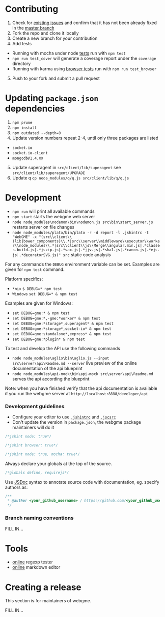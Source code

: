 # Contributing

1. Check for [existing issues](https://github.com/webgme/webgme/issues) and confirm that it has not been already fixed in the [master branch](https://github.com/webgme/webgme/commits/master)
2. Fork the repo and clone it locally
3. Create a new branch for your contribution
4. Add tests
  - Running with mocha under node [tests](test/) run with `npm test`
  - `npm run test_cover` will generate a coverage report under the `coverage` directory
  - Running with karma using [browser tests](test-karma/) run with `npm run test_browser`
5. Push to your fork and submit a pull request

# Updating `package.json` dependencies

1. `npm prune`
2. `npm install`
3. `npm outdated --depth=0`
4. Update version numbers repeat 2-4, until only three packages are listed
  - `socket.io`
  - `socket.io-client`
  - `mongodb@1.4.XX`
5. Update superagent in `src/client/lib/superagent` see `src/client/lib/superagent/UPGRADE`
6. Update q `cp node_modules/q/q.js src/client/lib/q/q.js` 

# Development

* `npm run` will print all available commands
* `npm start` starts the webgme web server
* `node node_modules\nodemon\bin\nodemon.js src\bin\start_server.js` restarts server on file changes
* `node node_modules/plato/bin/plato -r -d report -l .jshintrc -t "WebGME" -x "(src\\client\\(lib|bower_components)\\.*|src\\server\\middleware\\executor\\worker\\node_modules\\.*|src\\client\\js\\Merge\\angular.min.js|.*classes.build.js|.*jszip.js|.*sax.js|.*jjv.js|.*sha1.js|.*canon.js|.*ejs.js|.*decoratorSVG.js)" src` static code analysis

For any commands the `DEBUG` environment variable can be set. Examples are given for `npm test` command.

Platform specifics:
- `*nix` `$ DEBUG=* npm test`
- `Windows` `set DEBUG=* & npm test`

Examples are given for Windows:
- `set DEBUG=gme:* & npm test`
- `set DEBUG=gme:*,-gme:*worker* & npm test`
- `set DEBUG=gme:*storage*,superagent* & npm test`
- `set DEBUG=gme:*storage*,socket-io* & npm test`
- `set DEBUG=gme:standalone*,express* & npm test`
- `set DEBUG=gme:*plugin* & npm test`

To test and develop the API use the following commands

* `node node_modules\aglio\bin\aglio.js --input src\server\api\Readme.md --server` live preview of the online documentation of the api blueprint
* `node node_modules\api-mock\bin\api-mock src\server\api\Readme.md` serves the api according the blueprint

Note: when you have finished verify that the api documentation is available if you run the webgme server at `http://localhost:8888/developer/api`

### Development guidelines

* Configure your editor to use [`.jshintrc`](.jshintrc) and [`.jscsrc`](.jscsrc)
* Don't update the version in `package.json`, the webgme package maintainers will do it

```JavaScript
/*jshint node: true*/
```

```JavaScript
/*jshint browser: true*/
```

```JavaScript
/*jshint node: true, mocha: true*/
```

Always declare your globals at the top of the source.
```JavaScript
/*globals define, requirejs*/
```


Use [JSDoc](http://en.wikipedia.org/wiki/JSDoc) syntax to annotate source code with documentation, eg. specify authors as:
```JavaScript
/**
 * @author <your_github_username> / https://github.com/<your_github_username>
 */
```

### Branch naming conventions

FILL IN...

# Tools

* [online](http://www.regexr.com) regexp tester
* [online](https://stackedit.io/editor) markdown editor

# Creating a release

This section is for maintainers of webgme.

FILL IN...
